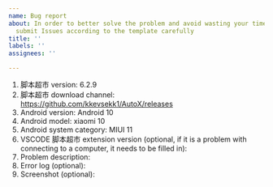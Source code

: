 ```yaml
---
name: Bug report
about: In order to better solve the problem and avoid wasting your time and me, please
  submit Issues according to the template carefully
title: ''
labels: ''
assignees: ''

---
```


1. 脚本超市 version: 6.2.9
2. 脚本超市 download channel: https://github.com/kkevsekk1/AutoX/releases
3. Android version: Android 10
4. Android model: xiaomi 10
5. Android system category: MIUI 11
6. VSCODE 脚本超市 extension version (optional, if it is a problem with connecting to a computer, it needs to be filled in):
7. Problem description:
8. Error log (optional):
9. Screenshot (optional):
